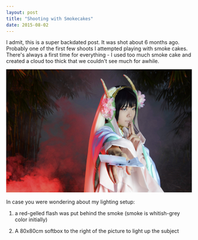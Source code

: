 ```yaml
---
layout: post
title: "Shooting with Smokecakes"
date: 2015-08-02
---
```


I admit, this is a super backdated post. It was shot about 6 months ago.
Probably one of the first few shoots I attempted playing with smoke cakes. There's always a first time for everything - I used too much smoke cake and created a cloud too thick that we couldn't see much for awhile.

<img src="/images/cosplay/31.jpg">

In case you were wondering about my lighting setup:

1. a red-gelled flash was put behind the smoke (smoke is whitish-grey color initially)

2. A 80x80cm softbox to the right of the picture to light up the subject 
